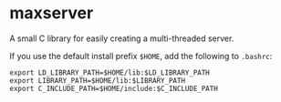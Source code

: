 # maxserver
A small C library for easily creating a multi-threaded server.

If you use the default install prefix `$HOME`, add the following to
`.bashrc`:

```
export LD_LIBRARY_PATH=$HOME/lib:$LD_LIBRARY_PATH
export LIBRARY_PATH=$HOME/lib:$LIBRARY_PATH
export C_INCLUDE_PATH=$HOME/include:$C_INCLUDE_PATH
```
